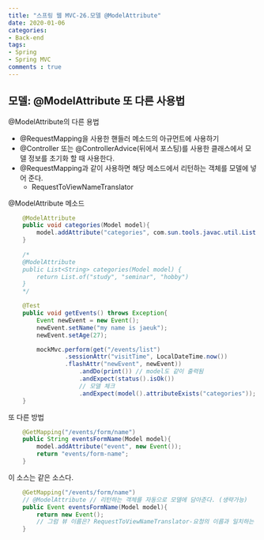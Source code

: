 ```yaml
---  
title: "스프링 웹 MVC-26.모델 @ModelAttribute"
date: 2020-01-06
categories: 
- Back-end
tags:
- Spring 
- Spring MVC
comments : true
---
```


## 모델: @ModelAttribute 또 다른 사용법
@ModelAttribute의 다른 용법
- @RequestMapping을 사용한 핸들러 메소드의 아규먼트에 사용하기
- @Controller 또는 @ControllerAdvice(뒤에서 포스팅)를 사용한 클래스에서 모델 정보를 초기화 할 때 사용한다.
- @RequestMapping과 같이 사용하면 해당 메소드에서 리턴하는 객체를 모델에 넣어 준다.
  - RequestToViewNameTranslator

@ModelAttribute 메소드
~~~java
    @ModelAttribute
    public void categories(Model model){
        model.addAttribute("categories", com.sun.tools.javac.util.List.of("study", "seminar", "hobby"));
    }
    
    /*
    @ModelAttribute
    public List<String> categories(Model model) {
        return List.of("study", "seminar", "hobby")
    }
    */
~~~

~~~java
    @Test
    public void getEvents() throws Exception{
        Event newEvent = new Event();
        newEvent.setName("my name is jaeuk");
        newEvent.setAge(27);

        mockMvc.perform(get("/events/list")
                .sessionAttr("visitTime", LocalDateTime.now())
                .flashAttr("newEvent", newEvent))
                    .andDo(print()) // model도 같이 출력됨
                    .andExpect(status().isOk())
                    // 모델 체크
                    .andExpect(model().attributeExists("categories")); 
    }
~~~

또 다른 방법
~~~java
    @GetMapping("/events/form/name")
    public String eventsFormName(Model model){
        model.addAttribute("event", new Event());
        return "events/form-name";
    }
~~~
이 소스는 같은 소스다.
~~~java
    @GetMapping("/events/form/name")
    // @ModelAttribute // 리턴하는 객체를 자동으로 모델에 담아준다. (생략가능)
    public Event eventsFormName(Model model){
        return new Event();
        // 그럼 뷰 이름은? RequestToViewNameTranslator-요청의 이름과 일치하는 뷰를 찾아준다. (부정확하다, 잘 안씀)
    }
~~~
